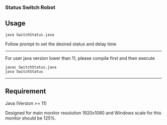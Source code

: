 ### Status Switch Robot

## Usage
```
java SwitchStatus.java
```
Follow prompt to set the desired status and delay time

---

For user java version lower than 11, please compile first and then execute
```
javac SwitchStatus.java
java SwitchStatus
```
---

## Requirement
Java (Version >= 11)

Designed for main monitor resolution 1920x1080 and Windows scale for this monitor should be 125%.
